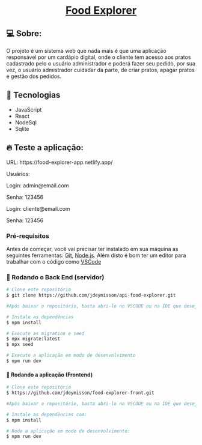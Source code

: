 <h1 align="center">
    <a href="#"> Food Explorer </a>
</h1>

## 💻 Sobre:
O projeto é um sistema web que nada mais é que uma aplicação responsável por um cardápio digital, onde o cliente tem acesso aos pratos cadastrado pelo o usuário administrador e poderá fazer seu pedido, por sua vez, o usuário admistrador cuidadar da parte,
de criar pratos, apagar pratos e gestão dos pedidos.

## 🔨 Tecnologias
* JavaScript
* React
* NodeSql
* Sqlite

## 🔥 Teste a aplicação:
<p>URL: https://food-explorer-app.netlify.app/</p>
<p>Usuários:</p>
<p>Login: admin@email.com</p>
<p>Senha: 123456</p>
<p>Login: cliente@email.com</p>
<p>Senha: 123456</p>

### Pré-requisitos

Antes de começar, você vai precisar ter instalado em sua máquina as seguintes ferramentas:
[Git](https://git-scm.com), [Node.js](https://nodejs.org/en/). 
Além disto é bom ter um editor para trabalhar com o código como [VSCode](https://code.visualstudio.com/)

### 🎲 Rodando o Back End (servidor)

```bash
# Clone este repositório
$ git clone https://github.com/jdeymisson/api-food-explorer.git

#Após baixar o repositório, basta abri-lo no VSCODE ou na IDE que deseja e instalar as dependencias

# Instale as dependências
$ npm install

# Execute as migration e seed
$ npx migrate:latest
$ npx seed

# Execute a aplicação em modo de desenvolvimento
$ npm run dev
```


#### 🎲 Rodando a aplicação (Frontend)

```bash
# Clone este repositório
$ https://github.com/jdeymisson/food-explorer-front.git

#Após baixar o repositório, basta abri-lo no VSCODE ou na IDE que deseja e instalar as dependencias

# Instale as dependências com:
$ npm install

# Rode a aplicação em modo de desenvolvimento:
$ npm run dev
```
